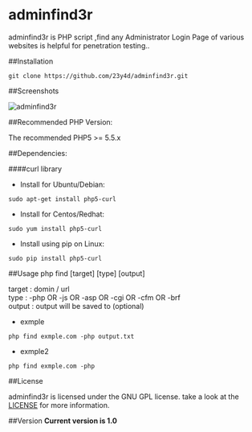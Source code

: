 # adminfind3r
adminfind3r is PHP script ,find any  Administrator Login Page of various websites  is helpful for penetration testing..

##Installation
```
git clone https://github.com/23y4d/adminfind3r.git
```


##Screenshots

![adminfind3r](http://down.secureland.ps/Screenshot.png)



##Recommended PHP Version:

The recommended PHP5 >= 5.5.x

##Dependencies:

####curl library 

- Install for Ubuntu/Debian:
```
sudo apt-get install php5-curl
```

- Install for Centos/Redhat:
```
sudo yum install php5-curl
```

- Install using pip on Linux:
```
sudo pip install php5-curl
```

##Usage
php find [target] [type] [output]

 target : domin / url			            
 type   : -php OR -js OR -asp OR -cgi OR -cfm OR -brf  	    
 output : output will be saved to (optional)     

- exmple
 ```
php find exmple.com -php output.txt
```
- exmple2
 ```
php find exmple.com -php 
```

##License

adminfind3r is licensed under the GNU GPL license. take a look at the [LICENSE](https://github.com/23y4d/adminfind3r/blob/master/LICENSE) for more information.

##Version
**Current version is 1.0**
